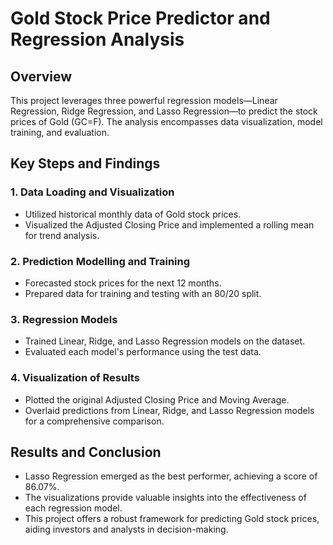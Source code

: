 # Gold Stock Price Predictor and Regression Analysis

## Overview
This project leverages three powerful regression models—Linear Regression, Ridge Regression, and Lasso Regression—to predict the stock prices of Gold (GC=F). The analysis encompasses data visualization, model training, and evaluation.

## Key Steps and Findings

### 1. Data Loading and Visualization
- Utilized historical monthly data of Gold stock prices.
- Visualized the Adjusted Closing Price and implemented a rolling mean for trend analysis.

### 2. Prediction Modelling and Training
- Forecasted stock prices for the next 12 months.
- Prepared data for training and testing with an 80/20 split.

### 3. Regression Models
- Trained Linear, Ridge, and Lasso Regression models on the dataset.
- Evaluated each model's performance using the test data.

### 4. Visualization of Results
- Plotted the original Adjusted Closing Price and Moving Average.
- Overlaid predictions from Linear, Ridge, and Lasso Regression models for a comprehensive comparison.

## Results and Conclusion
- Lasso Regression emerged as the best performer, achieving a score of 86.07%.
- The visualizations provide valuable insights into the effectiveness of each regression model.
- This project offers a robust framework for predicting Gold stock prices, aiding investors and analysts in decision-making.
